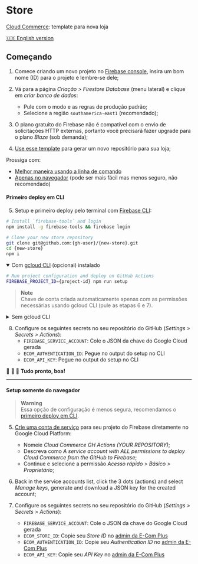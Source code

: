 # Store

[Cloud Commerce](https://github.com/ecomplus/cloud-commerce): template para nova loja

[:us: English version](./README.md)

## Começando

1. Comece criando um novo projeto no [Firebase console](https://console.firebase.google.com/), insira um bom nome (ID) para o projeto e lembre-se dele;

2. Vá para a página _Criação > Firestore Database_ (menu lateral) e clique em _criar banco de dados_:
    - Pule com o modo e as regras de produção padrão;
    - Selecione a região `southamerica-east1` (recomendado);

3. O plano gratuito do Firebase não é compatível com o envio de solicitações HTTP externas, portanto você precisará fazer upgrade para o plano _Blaze_ (sob demanda);

4. [Use esse template](https://github.com/ecomplus/store/generate) para gerar um novo repositório para sua loja;

Prossiga com:
- [Melhor maneira usando a linha de comando](#primeiro-deploy-em-cli)
- [Apenas no navegador](#setup-somente-do-navegador) (pode ser mais fácil mas menos seguro, não recomendado)

#### Primeiro deploy em CLI

5. Setup e primeiro deploy pelo terminal com [Firebase CLI](https://firebase.google.com/docs/cli):
```bash
# Install `firebase-tools` and login
npm install -g firebase-tools && firebase login
```
```bash
# Clone your new store repository
git clone git@github.com:{gh-user}/{new-store}.git
cd {new-store}
npm i
```

<details open>
<summary>Com <a href="https://cloud.google.com/sdk/docs/install">gcloud CLI</a> (opcional) instalado</summary>

```bash
# Run project configuration and deploy on GitHub Actions
FIREBASE_PROJECT_ID={project-id} npm run setup
```

> **Note**  
> Chave de conta criada automaticamente apenas com as permissões necessárias usando gcloud CLI (pule as etapas 6 e 7).

</details>

<details>
<summary>Sem gcloud CLI</summary>

```bash
# Run project configuration and first deploy
FIREBASE_PROJECT_ID={project-id} npm run setup -- --no-gcloud
npm run deploy
```

6. [Crie uma conta de serviço](https://console.cloud.google.com/iam-admin/serviceaccounts) para seu projeto do Firebase diretamente no Google Cloud Platform:
    - Nomeie _Cloud Commerce GH Actions (YOUR REPOSITORY)_;
    - Descreva como _A service account with permission to deploy Cloud Commerce from the GitHub repository to Firebase_;
    - Continue e selecione as seguintes permissões:
        1. _Administrador do Firebase_
        2. _Leitor de chaves de API_
        3. _Leitor do Cloud Run_
        4. _Administrador do Cloud Functions_
        5. _Administrador do Artifact Registry_
        6. _Criador do App Engine_
        7. _Administrador do App Engine_
        8. _Administrador do Cloud Scheduler_
        9. _Usuário da conta de serviço_

7. De volta na lista de contas de serviço, clique nos 3 pontos (ações) and selecione _Gerenciar chaves_, crie e faça o download de uma nova chave JSON para a conta recém criada;

</details>

8. Configure os seguintes secrets no seu repositório do GitHub (_Settings > Secrets > Actions_):
    - `FIREBASE_SERVICE_ACCOUNT`: Cole o JSON da chave do Google Cloud gerada
    - `ECOM_AUTHENTICATION_ID`: Pegue no output do setup no CLI
    - `ECOM_API_KEY`: Pegue no output do setup no CLI

:checkered_flag: :checkered_flag: :checkered_flag: **Tudo pronto, boa!**

---

#### Setup somente do navegador

> **Warning**  
> Essa opção de configuração é menos segura, recomendamos o [primeiro deploy em CLI](#primeiro-deploy-em-cli).

5. [Crie uma conta de serviço](https://console.cloud.google.com/iam-admin/serviceaccounts) para seu projeto do Firebase diretamente no Google Cloud Platform:
    - Nomeie _Cloud Commerce GH Actions (YOUR REPOSITORY)_;
    - Descreva como _A service account with ALL permissions to deploy Cloud Commerce from the GitHub to Firebase_;
    - Continue e selecione a permissão _Acesso rápido > Básico > Proprietário_;

6. Back in the service accounts list, click the 3 dots (actions) and select _Manage keys_, generate and download a JSON key for the created account;

7. Configure os seguintes secrets no seu repositório do GitHub (_Settings > Secrets > Actions_):
    - `FIREBASE_SERVICE_ACCOUNT`: Cole o JSON da chave do Google Cloud gerada
    - `ECOM_STORE_ID`: Copie seu _Store ID_ no [admin da E-Com Plus](https://ecomplus.app/)
    - `ECOM_AUTHENTICATION_ID`: Copie seu _Authentication ID_ no [admin da E-Com Plus](https://ecomplus.app/)
    - `ECOM_API_KEY`: Copie seu _API Key_ no [admin da E-Com Plus](https://ecomplus.app/)
